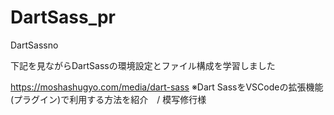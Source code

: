 # DartSass_pr
DartSassno

下記を見ながらDartSassの環境設定とファイル構成を学習しました

https://moshashugyo.com/media/dart-sass
※Dart SassをVSCodeの拡張機能(プラグイン)で利用する方法を紹介　/  模写修行様
